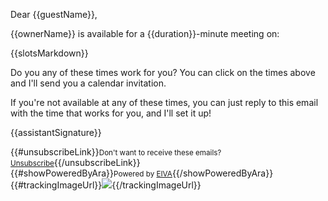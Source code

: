 Dear {{guestName}},

{{ownerName}} is available for a {{duration}}-minute meeting on:

{{slotsMarkdown}}

Do you any of these times work for you? You can click on the times above and I'll send you a calendar invitation.

If you're not available at any of these times, you can just reply to this email with the time that works for you, and I'll set it up!

{{assistantSignature}}

{{#unsubscribeLink}}<small>Don't want to receive these emails? <a href="{{unsubscribeUrl}}">Unsubscribe</a></small>{{/unsubscribeLink}}  
{{#showPoweredByAra}}<small>Powered by <a href="{{frontendUrl}}">EIVA</a></small>{{/showPoweredByAra}}  
{{#trackingImageUrl}}![]({{trackingImageUrl}}){{/trackingImageUrl}}
